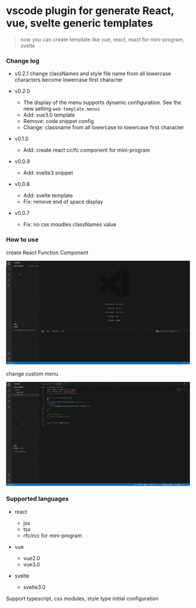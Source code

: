 # vscode plugin for generate React, vue, svelte generic templates

> now you can create template like vue, react, react for mini-program, svelte

### Change log
- v0.2.1
  change classNames and style file name from all lowercase characters become lowercase first character
- v0.2.0
  - The display of the menu supports dynamic configuration. See the new setting `web-template.menus`
  - Add: vue3.0 template
  - Remove: code snippet config
  - Change: classname from all lowercase to lowercase first character

- v0.1.0
  - Add: create react cc/fc component for mini-program

- v0.0.9
  - Add: svelte3 snippet

- v0.0.8
  - Add: svelte template
  - Fix: remove end of space display

- v0.0.7
  - Fix: no css moudles classNames value

### How to use
create React Function Component

![RFC](images/RFC.gif)

change custom menu

![custom menu](images/menus-config.gif)


### Supported languages
- react
  - jsx
  - tsx
  - rfc/rcc for mini-program

- vue
  - vue2.0
  - vue3.0

- svelte
  - svelte3.0

Support typescript, css modules, style type initial configuration


